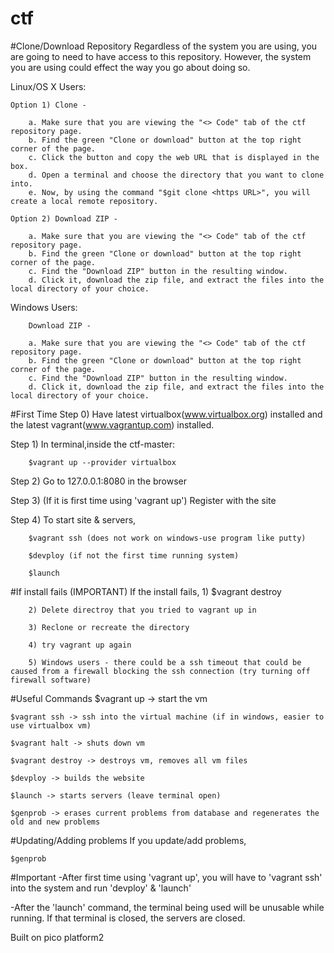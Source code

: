 # ctf

#Clone/Download Repository
Regardless of the system you are using, you are going to need to have access to this repository. However, the system you are using could effect the way you go about doing so. 
	
Linux/OS X Users:

	Option 1) Clone - 
	
		a. Make sure that you are viewing the "<> Code" tab of the ctf repository page.
		b. Find the green "Clone or download" button at the top right corner of the page.
		c. Click the button and copy the web URL that is displayed in the box.
		d. Open a terminal and choose the directory that you want to clone into.
		e. Now, by using the command "$git clone <https URL>", you will create a local remote repository.
	
	Option 2) Download ZIP - 
	
		a. Make sure that you are viewing the "<> Code" tab of the ctf repository page.
		b. Find the green "Clone or download" button at the top right corner of the page.
		c. Find the "Download ZIP" button in the resulting window.
		d. Click it, download the zip file, and extract the files into the local directory of your choice.
	
Windows Users:

		Download ZIP -
		
		a. Make sure that you are viewing the "<> Code" tab of the ctf repository page.
		b. Find the green "Clone or download" button at the top right corner of the page.
		c. Find the "Download ZIP" button in the resulting window.
		d. Click it, download the zip file, and extract the files into the local directory of your choice.
		
#First Time
Step 0) Have latest virtualbox(www.virtualbox.org) installed and the latest vagrant(www.vagrantup.com) installed.

Step 1) In terminal,inside the ctf-master:

		$vagrant up --provider virtualbox

Step 2) Go to 127.0.0.1:8080 in the browser

Step 3) (If it is first time using 'vagrant up') Register with the site

Step 4) To start site & servers,

		$vagrant ssh (does not work on windows-use program like putty)

		$devploy (if not the first time running system)
		
		$launch

#If install fails (IMPORTANT)
	If the install fails,
		1) $vagrant destroy

		2) Delete directroy that you tried to vagrant up in

		3) Reclone or recreate the directory

		4) try vagrant up again

		5) Windows users - there could be a ssh timeout that could be caused from a firewall blocking the ssh connection (try turning off firewall software)

#Useful Commands
	$vagrant up -> start the vm

	$vagrant ssh -> ssh into the virtual machine (if in windows, easier to use virtualbox vm)

	$vagrant halt -> shuts down vm

	$vagrant destroy -> destroys vm, removes all vm files

	$devploy -> builds the website

	$launch -> starts servers (leave terminal open)

	$genprob -> erases current problems from database and regenerates the old and new problems


#Updating/Adding problems
If you update/add problems,

	$genprob

#Important
-After first time using 'vagrant up', you will have to 'vagrant ssh' into the system and run 'devploy' & 'launch'

-After the 'launch' command, the terminal being used will be unusable while running. If that terminal is closed, the servers are closed.

Built on pico platform2
